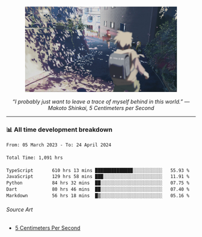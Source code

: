 <p align="center"><img src="asset/header.jpg" width="80%"/></p>
<p align="center"><i>“I probably just want to leave a trace of myself behind in this world.” ― Makoto Shinkai, 5 Centimeters per Second</i></p>

---
<!--
<details>
  <summary>📃 My Resume</summary>

### Education

- 📖 **Computer Science**\
📆 10/2021 - present\
📍 **Thang Long University** - Hoang Mai, Hanoi, Vietnam

### Experience

<img align="right" src="https://img.shields.io/badge/Figma-F24E1E?style=flat&logo=figma&logoColor=white"/>
<img align="right" src="https://img.shields.io/badge/node.js-6DA55F?style=flat&logo=node.js&logoColor=white"/>
<img align="right" src="https://img.shields.io/badge/Next.js-black?style=flat&logo=next.js&logoColor=white"/>
<img align="right" src="https://img.shields.io/badge/TypeScript-007ACC?style=flat&logo=typescript&logoColor=white"/>


- 👨‍💻 **Frontend Web Intern**\
📆 07/2023 - present\
📍 **MQ ICT Solutions** - Hoang Mai, Hanoi, Vietnam
</details> 
-->

### 📊 All time development breakdown

<!--START_SECTION:waka-->

```txt
From: 05 March 2023 - To: 24 April 2024

Total Time: 1,091 hrs

TypeScript       610 hrs 13 mins ██████████████░░░░░░░░░░░   55.93 %
JavaScript       129 hrs 58 mins ███░░░░░░░░░░░░░░░░░░░░░░   11.91 %
Python           84 hrs 32 mins  ██░░░░░░░░░░░░░░░░░░░░░░░   07.75 %
Dart             80 hrs 46 mins  ██░░░░░░░░░░░░░░░░░░░░░░░   07.40 %
Markdown         56 hrs 18 mins  █▒░░░░░░░░░░░░░░░░░░░░░░░   05.16 %
```

<!--END_SECTION:waka-->

###### Source Art

-  [5 Centimeters Per Second](https://wallhaven.cc/w/nrowq1)

